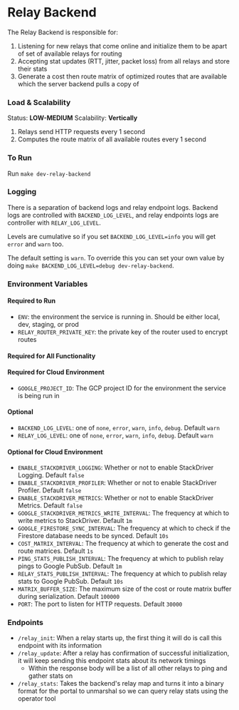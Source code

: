 # Relay Backend

The Relay Backend is responsible for:

1. Listening for new relays that come online and initialize them to be apart of set of available relays for routing
2. Accepting stat updates (RTT, jitter, packet loss) from all relays and store their stats
3. Generate a cost then route matrix of optimized routes that are available which the server backend pulls a copy of

### Load & Scalability

Status: **LOW-MEDIUM**
Scalability: **Vertically**

1. Relays send HTTP requests every 1 second
2. Computes the route matrix of all available routes every 1 second

### To Run

Run `make dev-relay-backend`

### Logging

There is a separation of backend logs and relay endpoint logs. Backend logs are controlled with `BACKEND_LOG_LEVEL`, and relay endpoints logs are controller with `RELAY_LOG_LEVEL`.

Levels are cumulative so if you set `BACKEND_LOG_LEVEL=info` you will get `error` and `warn` too.

The default setting is `warn`. To override this you can set your own value by doing `make BACKEND_LOG_LEVEL=debug dev-relay-backend`.

### Environment Variables

#### Required to Run

- `ENV`: the environment the service is running in. Should be either local, dev, staging, or prod
- `RELAY_ROUTER_PRIVATE_KEY`: the private key of the router used to encrypt routes

#### Required for All Functionality

#### Required for Cloud Environment

- `GOOGLE_PROJECT_ID`: The GCP project ID for the environment the service is being run in

#### Optional

- `BACKEND_LOG_LEVEL`: one of `none`, `error`, `warn`, `info`, `debug`. Default `warn`
- `RELAY_LOG_LEVEL`: one of `none`, `error`, `warn`, `info`, `debug`. Default `warn`

#### Optional for Cloud Environment

- `ENABLE_STACKDRIVER_LOGGING`: Whether or not to enable StackDriver Logging. Default `false`
- `ENABLE_STACKDRIVER_PROFILER`: Whether or not to enable StackDriver Profiler. Default `false`
- `ENABLE_STACKDRIVER_METRICS`: Whether or not to enable StackDriver Metrics. Default `false`
- `GOOGLE_STACKDRIVER_METRICS_WRITE_INTERVAL`: The frequency at which to write metrics to StackDriver. Default `1m`
- `GOOGLE_FIRESTORE_SYNC_INTERVAL`: The frequency at which to check if the Firestore database needs to be synced. Default `10s`
- `COST_MATRIX_INTERVAL`: The frequency at which to generate the cost and route matrices. Default `1s`
- `PING_STATS_PUBLISH_INTERVAL`: The frequency at which to publish relay pings to Google PubSub. Default `1m`
- `RELAY_STATS_PUBLISH_INTERVAL`: The frequency at which to publish relay stats to Google PubSub. Default `10s`
- `MATRIX_BUFFER_SIZE`: The maximum size of the cost or route matrix buffer during serialization. Default `100000`
- `PORT`: The port to listen for HTTP requests. Default `30000`

### Endpoints

- `/relay_init`: When a relay starts up, the first thing it will do is call this endpoint with its information
- `/relay_update`: After a relay has confirmation of successful initialization, it will keep sending this endpoint stats about its network timings
  - Within the response body will be a list of all other relays to ping and gather stats on
- `/relay_stats`: Takes the backend's relay map and turns it into a binary format for the portal to unmarshal so we can query relay stats using the operator tool
